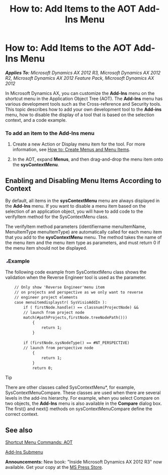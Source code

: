 ﻿---
title: 'How to: Add Items to the AOT Add-Ins Menu'
TOCTitle: 'How to: Add Items to the AOT Add-Ins Menu'
ms:assetid: edf1f81d-5b0a-4779-8b3a-7d5104529b79
ms:mtpsurl: https://msdn.microsoft.com/en-us/library/Aa884843(v=AX.60)
ms:contentKeyID: 35253254
ms.date: 05/18/2015
mtps_version: v=AX.60
---

# How to: Add Items to the AOT Add-Ins Menu 


_**Applies To:** Microsoft Dynamics AX 2012 R3, Microsoft Dynamics AX 2012 R2, Microsoft Dynamics AX 2012 Feature Pack, Microsoft Dynamics AX 2012_

In Microsoft Dynamics AX, you can customize the **Add-Ins** menu on the shortcut menu in the Application Object Tree (AOT). The **Add-Ins** menu has various development tools such as the Cross-reference and Security tools. This topic describes how to add your own development tool to the **Add-ins** menu, how to disable the display of a tool that is based on the selection context, and a code example.

### To add an item to the Add-Ins menu

1.  Create a new Action or Display menu item for the tool. For more information, see [How to: Create Menus and Menu Items](how-to-create-menus-and-menu-items.md).

2.  In the AOT, expand **Menus**, and then drag-and-drop the menu item onto the **sysContextMenu**.

## Enabling and Disabling Menu Items According to Context

By default, all items in the **sysContextMenu** menu are always displayed in the **Add-Ins** menu. If you want to disable a menu item based on the selection of an application object, you will have to add code to the verifyItem method for the SysContextMenu class.

The verifyItem method parameters (identifiername menuItemName, MenuItemType menuItemType) are automatically called for each menu item that you add to the **sysContextMenu** menu. The method takes the name of the menu item and the menu item type as parameters, and must return 0 if the menu item should not be displayed.

### ![Aa884843.collapse\_all(en-us,AX.60).gif](images/Gg863931.collapse_all(en-us,AX.60).gif "Aa884843.collapse_all(en-us,AX.60).gif")Example

The following code example from SysContextMenu class shows the validation when the Reverse Engineer tool is used as the parameter.

``` 
    // Only show 'Reverse Engineer'menu item
    // on projects and perspective as we only want to reverse
    // engineer project elements
    case menuitemdisplaystr( SysVisioAddIn ):
        if ( firstNode.handle() == classnum(ProjectNode) &&
        // launch from project node
        match(#pathProjects,firstNode.treeNodePath()))
            {
                return 1;
            }

        if (firstNode.sysNodeType() == #NT_PERSPECTIVE)
        // launch from perspective node
            {
                return 1;
            }
            return 0;
```


> [!TIP]
> <P>There are other classes called SysContextMenu*, for example, SysContextMenuCompare. These classes are used when there are several levels in the add-ins hierarchy. For example, when you select Compare on two objects, the <STRONG>Add-Ins</STRONG> menu is also available in the <STRONG>Compare</STRONG> dialog box. The first() and next() methods on sysContextMenuCompare define the correct context.</P>



## See also

[Shortcut Menu Commands: AOT](shortcut-menu-commands-aot.md)

[Add-Ins Submenu](add-ins-submenu.md)

  
**Announcements:** New book: "Inside Microsoft Dynamics AX 2012 R3" now available. Get your copy at the [MS Press Store](https://www.microsoftpressstore.com/store/inside-microsoft-dynamics-ax-2012-r3-9780735685109).

